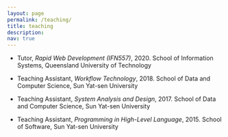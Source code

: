 ```yaml
---
layout: page
permalink: /teaching/
title: teaching
description:
nav: true
---
```


- Tutor, *Rapid Web Development (IFN557)*, 2020.
School of Information Systems, Queensland University of Technology

- Teaching Assistant, *Workflow Technology*, 2018. 
School of Data and Computer Science, Sun Yat-sen University

- Teaching Assistant, *System Analysis and Design*, 2017. 
School of Data and Computer Science, Sun Yat-sen University

- Teaching Assistant, *Programming in High-Level Language*, 2015. 
School of Software, Sun Yat-sen University
